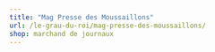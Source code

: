 ```yaml
---
title: "Mag Presse des Moussaillons"
url: /le-grau-du-roi/mag-presse-des-moussaillons/
shop: marchand de journaux
---
```

